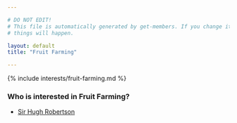 ```yaml
---

# DO NOT EDIT!
# This file is automatically generated by get-members. If you change it, bad
# things will happen.

layout: default
title: "Fruit Farming"

---
```


{% include interests/fruit-farming.md %}

### Who is interested in Fruit Farming?


* [Sir Hugh Robertson](../members/sir-hugh-robertson.html)
